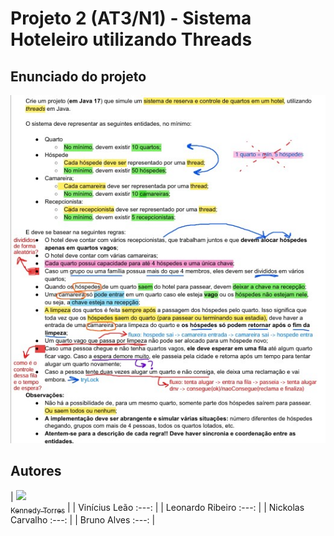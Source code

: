 # Projeto 2 (AT3/N1) - Sistema Hoteleiro utilizando Threads


## Enunciado do projeto

![Enunciado do Projeto](Enunciado.jpg)

## Autores

| [<img src="https://avatars.githubusercontent.com/u/128331199?v=4" width=115><br><sub>Kennedy Torres</sub>](https://github.com/Kennedy-Torres) |
| Vinícius Leão :---: |
|  Leonardo Ribeiro :---: |
| Nickolas Carvalho :---: |
| Bruno Alves :---: |

